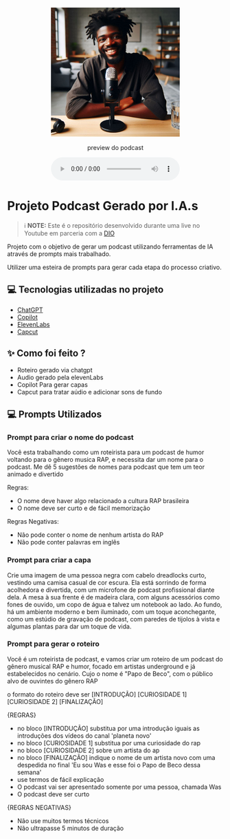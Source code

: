 <p align="center">
<img 
    src="./assets/capa.png"
    width="300"
/>
</p>

<p align="center">
    preview do podcast
</p>

<div align="center">
    <audio src="output/podcast_editado.MP3" controls title="Podcast editado"></audio>
</div>

# Projeto Podcast Gerado por I.A.s


 > ℹ️ **NOTE:** Este é o repositório desenvolvido durante uma live no Youtube em parceria com a [DIO](https://dio.me)

Projeto com o objetivo de gerar um podcast utilizando ferramentas de IA através de prompts mais trabalhado.

Utilizer uma esteira de prompts para gerar cada etapa do processo criativo.

## 💻 Tecnologias utilizadas no projeto

- [ChatGPT](https://chat.openai.com/) 
- [Copilot](https://copilot.microsoft.com/)
- [ElevenLabs](https://beta.elevenlabs.io/)
- [Capcut](https://www.capcut.com/pt-br/)

## ✨ Como foi feito ?

- Roteiro gerado via chatgpt
- Audio gerado pela elevenLabs
- Copilot Para gerar capas
- Capcut para tratar aúdio e adicionar sons de fundo

## 💻 Prompts Utilizados

### Prompt para criar o nome do podcast
Você esta trabalhando como um roteirista para um podcast de humor voltando para o gênero musica RAP, e necessita dar um nome para o podcast. Me dê 5 sugestões de nomes para podcast que tem um teor animado e divertido

Regras:

- O nome deve haver algo relacionado a cultura RAP brasileira
- O nome deve ser curto e de fácil memorização

Regras Negativas: 

- Não pode conter o nome de nenhum artista do RAP
- Não pode conter palavras em inglês

### Prompt para criar a capa
Crie uma imagem de uma pessoa negra com cabelo dreadlocks curto, vestindo uma camisa casual de cor escura. Ela está sorrindo de forma acolhedora e divertida, com um microfone de podcast profissional diante dela. A mesa à sua frente é de madeira clara, com alguns acessórios como fones de ouvido, um copo de água e talvez um notebook ao lado. Ao fundo, há um ambiente moderno e bem iluminado, com um toque aconchegante, como um estúdio de gravação de podcast, com paredes de tijolos à vista e algumas plantas para dar um toque de vida.

### Prompt para gerar o roteiro
Você é um roteirista de podcast, e vamos criar um  roteiro de um podcast do gênero musical RAP e humor, focado em artistas underground e já estabelecidos no cenário. Cujo o nome é "Papo de Beco",  com o público alvo de ouvintes do gênero RAP

o formato do roteiro deve ser
[INTRODUÇÃO]
[CURIOSIDADE 1]
[CURIOSIDADE 2]
[FINALIZAÇÃO]

{REGRAS}

- no bloco [INTRODUÇÃO] substitua por uma introdução iguais as introduções dos vídeos do canal 'planeta novo'
- no bloco [CURIOSIDADE 1] substitua por uma curiosidade do rap
- no bloco [CURIOSIDADE 2] sobre um artista do ap
- no bloco [FINALIZAÇÃO] indique o nome de um artista novo com uma despedida no final 'Eu sou Was e esse foi o Papo de Beco dessa semana'
- use termos de fácil explicação
- O podcast vai ser apresentado somente por uma pessoa, chamada Was
- O podcast deve ser curto

{REGRAS NEGATIVAS}

- Não use muitos termos técnicos
- Não ultrapasse 5 minutos de duração
